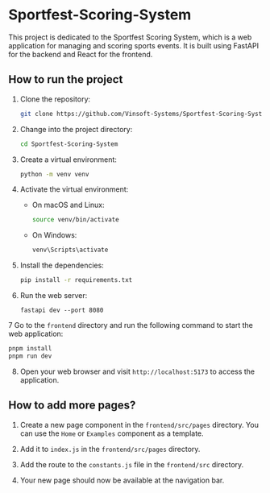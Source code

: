 # Sportfest-Scoring-System

This project is dedicated to the Sportfest Scoring System, which is a web application for managing and scoring sports events. It is built using FastAPI for the backend and React for the frontend.

## How to run the project

1. Clone the repository:

   ```bash
   git clone https://github.com/Vinsoft-Systems/Sportfest-Scoring-System
   ```

2. Change into the project directory:

   ```bash
   cd Sportfest-Scoring-System
   ```

3. Create a virtual environment:

   ```bash
   python -m venv venv
   ```

4. Activate the virtual environment:

   - On macOS and Linux:

     ```bash
     source venv/bin/activate
     ```

   - On Windows:

     ```bash
     venv\Scripts\activate
     ```

5. Install the dependencies:

   ```bash
   pip install -r requirements.txt
   ```

6. Run the web server:
   ```
   fastapi dev --port 8080
   ```

7 Go to the `frontend` directory and run the following command to start the web application:

```bash
pnpm install
pnpm run dev
```

8. Open your web browser and visit `http://localhost:5173` to access the application.

## How to add more pages?

1. Create a new page component in the `frontend/src/pages` directory. You can use the `Home` or `Examples` component as a template.

2. Add it to `index.js` in the `frontend/src/pages` directory.

3. Add the route to the `constants.js` file in the `frontend/src` directory.

4. Your new page should now be available at the navigation bar.